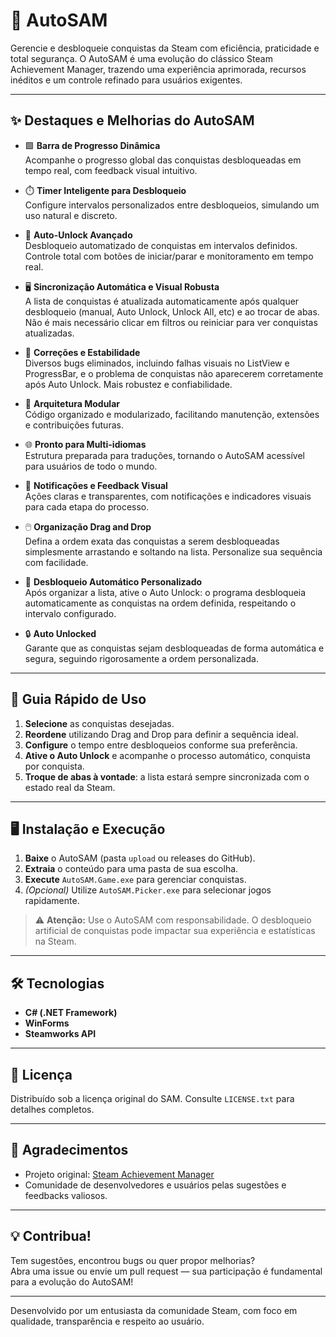 # 🚀 AutoSAM

Gerencie e desbloqueie conquistas da Steam com eficiência, praticidade e total segurança. O AutoSAM é uma evolução do clássico Steam Achievement Manager, trazendo uma experiência aprimorada, recursos inéditos e um controle refinado para usuários exigentes.

---

## ✨ Destaques e Melhorias do AutoSAM

- 🟩 **Barra de Progresso Dinâmica**  
  Acompanhe o progresso global das conquistas desbloqueadas em tempo real, com feedback visual intuitivo.

- ⏱️ **Timer Inteligente para Desbloqueio**  
  Configure intervalos personalizados entre desbloqueios, simulando um uso natural e discreto.

- 🔄 **Auto-Unlock Avançado**  
  Desbloqueio automatizado de conquistas em intervalos definidos. Controle total com botões de iniciar/parar e monitoramento em tempo real.

- 🖥️ **Sincronização Automática e Visual Robusta**  
  A lista de conquistas é atualizada automaticamente após qualquer desbloqueio (manual, Auto Unlock, Unlock All, etc) e ao trocar de abas. Não é mais necessário clicar em filtros ou reiniciar para ver conquistas atualizadas.

- 🐞 **Correções e Estabilidade**  
  Diversos bugs eliminados, incluindo falhas visuais no ListView e ProgressBar, e o problema de conquistas não aparecerem corretamente após Auto Unlock. Mais robustez e confiabilidade.

- 🧩 **Arquitetura Modular**  
  Código organizado e modularizado, facilitando manutenção, extensões e contribuições futuras.

- 🌐 **Pronto para Multi-idiomas**  
  Estrutura preparada para traduções, tornando o AutoSAM acessível para usuários de todo o mundo.

- 🔔 **Notificações e Feedback Visual**  
  Ações claras e transparentes, com notificações e indicadores visuais para cada etapa do processo.

- 🖱️ **Organização Drag and Drop**  
  Defina a ordem exata das conquistas a serem desbloqueadas simplesmente arrastando e soltando na lista. Personalize sua sequência com facilidade.

- 🤖 **Desbloqueio Automático Personalizado**  
  Após organizar a lista, ative o Auto Unlock: o programa desbloqueia automaticamente as conquistas na ordem definida, respeitando o intervalo configurado.

- 🔒 **Auto Unlocked**  
  Garante que as conquistas sejam desbloqueadas de forma automática e segura, seguindo rigorosamente a ordem personalizada.

---

## 🚦 Guia Rápido de Uso

1. **Selecione** as conquistas desejadas.
2. **Reordene** utilizando Drag and Drop para definir a sequência ideal.
3. **Configure** o tempo entre desbloqueios conforme sua preferência.
4. **Ative o Auto Unlock** e acompanhe o processo automático, conquista por conquista.
5. **Troque de abas à vontade**: a lista estará sempre sincronizada com o estado real da Steam.

---

## 🖥️ Instalação e Execução

1. **Baixe** o AutoSAM (pasta `upload` ou releases do GitHub).
2. **Extraia** o conteúdo para uma pasta de sua escolha.
3. **Execute** `AutoSAM.Game.exe` para gerenciar conquistas.
4. *(Opcional)* Utilize `AutoSAM.Picker.exe` para selecionar jogos rapidamente.

> ⚠️ **Atenção:** Use o AutoSAM com responsabilidade. O desbloqueio artificial de conquistas pode impactar sua experiência e estatísticas na Steam.

---

## 🛠️ Tecnologias

- **C# (.NET Framework)**
- **WinForms**
- **Steamworks API**

---

## 📄 Licença

Distribuído sob a licença original do SAM. Consulte `LICENSE.txt` para detalhes completos.

---

## 🙏 Agradecimentos

- Projeto original: [Steam Achievement Manager](https://github.com/gibbed/SteamAchievementManager)
- Comunidade de desenvolvedores e usuários pelas sugestões e feedbacks valiosos.

---

## 💡 Contribua!

Tem sugestões, encontrou bugs ou quer propor melhorias?  
Abra uma issue ou envie um pull request — sua participação é fundamental para a evolução do AutoSAM!

---

Desenvolvido por um entusiasta da comunidade Steam, com foco em qualidade, transparência e respeito ao usuário.